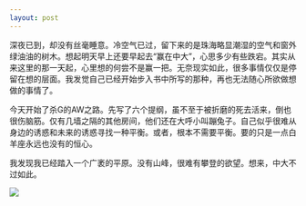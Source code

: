 ```yaml
---
layout: post
---
```

深夜已到，却没有丝毫睡意。冷空气已过，留下来的是珠海略显潮湿的空气和窗外绿油油的树木。想起明天早上还要早起去“赢在中大”，心思多少有些跌宕。其实从来这里的那一天起，心里想的何尝不是赢一把。无奈现实如此，很多事情仅仅是停留在想的层面。我发觉自己已经开始步入书中所写的那种，再也无法随心所欲做想做的事情了。

今天开始了杀G的AW之路。先写了六个提纲，虽不至于被折磨的死去活来，倒也很伤脑筋。仅有几墙之隔的其他房间，他们还在大呼小叫蹦兔子。自己似乎很难从身边的诱惑和未来的诱惑寻找一种平衡。或者，根本不需要平衡。要的只是一点白羊座永远也没有的恒心。

我发现我已经踏入一个广袤的平原。没有山峰，很难有攀登的欲望。想来，中大不过如此。

![](http://i3.6.cn/cvbnm/94/32/4a/efbbba99c91725f802692ceb6ea82a95.jpg)